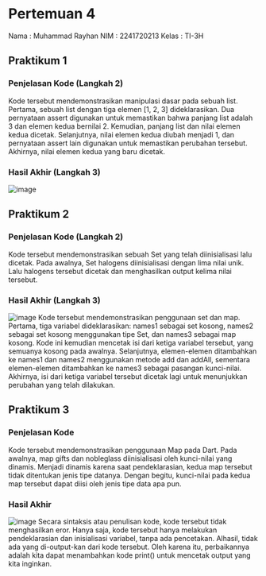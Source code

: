 # Pertemuan 4

Nama   : Muhammad Rayhan
NIM    : 2241720213
Kelas  : TI-3H

## Praktikum 1

### Penjelasan Kode (Langkah 2)
Kode tersebut mendemonstrasikan manipulasi dasar pada sebuah list. Pertama, sebuah list dengan tiga elemen [1, 2, 3] dideklarasikan. Dua pernyataan assert digunakan untuk memastikan bahwa panjang list adalah 3 dan elemen kedua bernilai 2. Kemudian, panjang list dan nilai elemen kedua dicetak. Selanjutnya, nilai elemen kedua diubah menjadi 1, dan pernyataan assert lain digunakan untuk memastikan perubahan tersebut. Akhirnya, nilai elemen kedua yang baru dicetak.

### Hasil Akhir (Langkah 3)
![image](https://github.com/user-attachments/assets/4cb77ca3-031d-42b3-ad76-569e2dc4dddb)

## Praktikum 2

### Penjelasan Kode (Langkah 2)
Kode tersebut mendemonstrasikan sebuah Set yang telah diinisialisasi lalu dicetak. Pada awalnya, Set halogens diinisialisasi dengan lima nilai unik. Lalu halogens tersebut dicetak dan menghasilkan output kelima nilai tersebut.

### Hasil Akhir (Langkah 3)
![image](https://github.com/user-attachments/assets/28af316b-21ec-40dd-9136-561bcb7c864d)
Kode tersebut mendemonstrasikan penggunaan set dan map. Pertama, tiga variabel dideklarasikan: names1 sebagai set kosong, names2 sebagai set kosong menggunakan tipe Set<String>, dan names3 sebagai map kosong. Kode ini kemudian mencetak isi dari ketiga variabel tersebut, yang semuanya kosong pada awalnya. Selanjutnya, elemen-elemen ditambahkan ke names1 dan names2 menggunakan metode add dan addAll, sementara elemen-elemen ditambahkan ke names3 sebagai pasangan kunci-nilai. Akhirnya, isi dari ketiga variabel tersebut dicetak lagi untuk menunjukkan perubahan yang telah dilakukan.

## Praktikum 3

### Penjelasan Kode
Kode tersebut mendemonstrasikan penggunaan Map pada Dart. Pada awalnya, map gifts dan nobleglass diinisialisasi oleh kunci-nilai yang dinamis. Menjadi dinamis karena saat pendeklarasian, kedua map tersebut tidak ditentukan jenis tipe datanya. Dengan begitu, kunci-nilai pada kedua map tersebut dapat diisi oleh jenis tipe data apa pun.

### Hasil Akhir
![image](https://github.com/user-attachments/assets/7747b526-2980-4428-b1a4-f4e69928ed9b)
Secara sintaksis atau penulisan kode, kode tersebut tidak menghasilkan eror. Hanya saja, kode tersebut hanya melakukan pendeklarasian dan inisialisasi variabel, tanpa ada pencetakan. Alhasil, tidak ada yang di-output-kan dari kode tersebut. Oleh karena itu, perbaikannya adalah kita dapat menambahkan kode print() untuk mencetak output yang kita inginkan.

